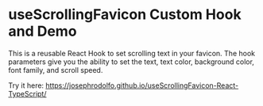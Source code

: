 # useScrollingFavicon Custom Hook and Demo

This is a reusable React Hook to set scrolling text in your favicon. The hook parameters give you the ability to set the text, text color, background color, font family, and scroll speed.

Try it here: https://josephrodolfo.github.io/useScrollingFavicon-React-TypeScript/
